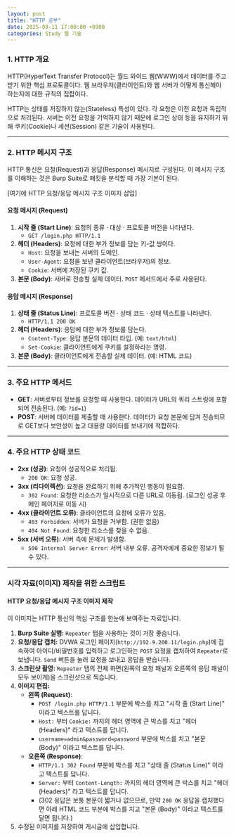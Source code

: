 ```yaml
---
layout: post
title: "HTTP 공부"
date: 2025-09-11 17:00:00 +0900
categories: Study 웹 기술
---
```


### 1. HTTP 개요

HTTP(HyperText Transfer Protocol)는 월드 와이드 웹(WWW)에서 데이터를 주고받기 위한 핵심 프로토콜이다. 웹 브라우저(클라이언트)와 웹 서버가 어떻게 통신해야 하는지에 대한 규칙의 집합이다.

HTTP는 상태를 저장하지 않는(Stateless) 특성이 있다. 각 요청은 이전 요청과 독립적으로 처리된다. 서버는 이전 요청을 기억하지 않기 때문에 로그인 상태 등을 유지하기 위해 쿠키(Cookie)나 세션(Session) 같은 기술이 사용된다.

---

### 2. HTTP 메시지 구조

HTTP 통신은 요청(Request)과 응답(Response) 메시지로 구성된다. 이 메시지 구조를 이해하는 것은 Burp Suite로 패킷을 분석할 때 가장 기본이 된다.

[여기에 HTTP 요청/응답 메시지 구조 이미지 삽입]

#### **요청 메시지 (Request)**
1.  **시작 줄 (Start Line)**: 요청의 종류 · 대상 · 프로토콜 버전을 나타낸다.
    *   `GET /login.php HTTP/1.1`
2.  **헤더 (Headers)**: 요청에 대한 부가 정보를 담는 키-값 쌍이다.
    *   `Host`: 요청을 보내는 서버의 도메인.
    *   `User-Agent`: 요청을 보낸 클라이언트(브라우저)의 정보.
    *   `Cookie`: 서버에 저장된 쿠키 값.
3.  **본문 (Body)**: 서버로 전송할 실제 데이터. `POST` 메서드에서 주로 사용된다.

#### **응답 메시지 (Response)**
1.  **상태 줄 (Status Line)**: 프로토콜 버전 · 상태 코드 · 상태 텍스트를 나타낸다.
    *   `HTTP/1.1 200 OK`
2.  **헤더 (Headers)**: 응답에 대한 부가 정보를 담는다.
    *   `Content-Type`: 응답 본문의 데이터 타입. (예: `text/html`)
    *   `Set-Cookie`: 클라이언트에게 쿠키를 설정하라는 명령.
3.  **본문 (Body)**: 클라이언트에게 전송할 실제 데이터. (예: HTML 코드)

---

### 3. 주요 HTTP 메서드

*   **GET**: 서버로부터 정보를 요청할 때 사용한다. 데이터가 URL의 쿼리 스트링에 포함되어 전송된다. (예: `?id=1`)
*   **POST**: 서버에 데이터를 제출할 때 사용한다. 데이터가 요청 본문에 담겨 전송되므로 GET보다 보안성이 높고 대용량 데이터를 보내기에 적합하다.

---

### 4. 주요 HTTP 상태 코드

*   **2xx (성공)**: 요청이 성공적으로 처리됨.
    *   `200 OK`: 요청 성공.
*   **3xx (리다이렉션)**: 요청을 완료하기 위해 추가적인 행동이 필요함.
    *   `302 Found`: 요청한 리소스가 일시적으로 다른 URL로 이동됨. (로그인 성공 후 메인 페이지로 이동 시)
*   **4xx (클라이언트 오류)**: 클라이언트의 요청에 오류가 있음.
    *   `403 Forbidden`: 서버가 요청을 거부함. (권한 없음)
    *   `404 Not Found`: 요청한 리소스를 찾을 수 없음.
*   **5xx (서버 오류)**: 서버 측에 문제가 발생함.
    *   `500 Internal Server Error`: 서버 내부 오류. 공격자에게 중요한 정보가 될 수 있다.

<hr class="short-rule">






### 시각 자료(이미지) 제작을 위한 스크립트

#### **HTTP 요청/응답 메시지 구조 이미지 제작**

이 이미지는 HTTP 통신의 핵심 구조를 한눈에 보여주는 자료입니다.

1.  **Burp Suite 실행:** `Repeater` 탭을 사용하는 것이 가장 좋습니다.
2.  **요청/응답 캡처:** DVWA 로그인 페이지(`http://192.9.200.11/login.php`)에 접속하여 아이디/비밀번호를 입력하고 로그인하는 `POST` 요청을 캡처하여 `Repeater`로 보냅니다. `Send` 버튼을 눌러 요청을 보내고 응답을 받습니다.
3.  **스크린샷 촬영:** `Repeater` 탭의 전체 화면(왼쪽의 요청 패널과 오른쪽의 응답 패널이 모두 보이게)을 스크린샷으로 찍습니다.
4.  **이미지 편집:**
    *   **왼쪽 (Request)**:
        *   `POST /login.php HTTP/1.1` 부분에 박스를 치고 "시작 줄 (Start Line)" 이라고 텍스트를 답니다.
        *   `Host:` 부터 `Cookie:` 까지의 헤더 영역에 큰 박스를 치고 "헤더 (Headers)" 라고 텍스트를 답니다.
        *   `username=admin&password=password` 부분에 박스를 치고 "본문 (Body)" 이라고 텍스트를 답니다.
    *   **오른쪽 (Response)**:
        *   `HTTP/1.1 302 Found` 부분에 박스를 치고 "상태 줄 (Status Line)" 이라고 텍스트를 답니다.
        *   `Server:` 부터 `Content-Length:` 까지의 헤더 영역에 큰 박스를 치고 "헤더 (Headers)" 라고 텍스트를 답니다.
        *   (302 응답은 보통 본문이 짧거나 없으므로, 만약 `200 OK` 응답을 캡처했다면 아래 HTML 코드 부분에 박스를 치고 "본문 (Body)" 이라고 텍스트를 달면 됩니다.)
5.  수정된 이미지를 저장하여 게시글에 삽입합니다.